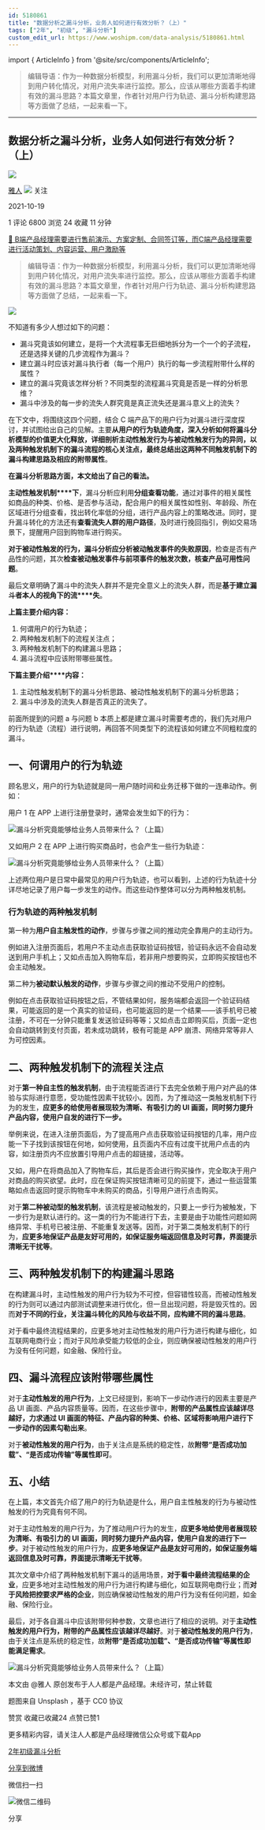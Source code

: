 ```yaml
---
id: 5180861
title: "数据分析之漏斗分析，业务人如何进行有效分析？（上）"
tags: ["2年", "初级", "漏斗分析"]
custom_edit_url: https://www.woshipm.com/data-analysis/5180861.html
---
```

import { ArticleInfo } from '@site/src/components/ArticleInfo';

<ArticleInfo
    author="雅人"
    authorLink="https://www.woshipm.com/u/690009"
    published="2021-10-19"
    views={6800}
    comments={1}
    collects={24}
/>

> 编辑导语：作为一种数据分析模型，利用漏斗分析，我们可以更加清晰地得到用户转化情况，对用户流失率进行监控。那么，应该从哪些方面着手构建有效的漏斗思路？本篇文章里，作者针对用户行为轨迹、漏斗分析构建思路等方面做了总结，一起来看一下。

---

## 数据分析之漏斗分析，业务人如何进行有效分析？（上）

[![](https://image.woshipm.com/wp-files/2018/07/VQAfTUtCsGNLBOhcvIVH.jpeg!/both/72x72)](https://www.woshipm.com/u/690009)

[雅人](https://www.woshipm.com/u/690009) ![](https://static.woshipm.com/tag/1101_1@2x.png) 关注

2021-10-19

1 评论 6800 浏览 24 收藏 11 分钟

[🔗 B端产品经理需要进行售前演示、方案定制、合同签订等，而C端产品经理需要进行活动策划、内容运营、用户激励等](https://ke.qidianla.com/courses/bcpm)

> 编辑导语：作为一种数据分析模型，利用漏斗分析，我们可以更加清晰地得到用户转化情况，对用户流失率进行监控。那么，应该从哪些方面着手构建有效的漏斗思路？本篇文章里，作者针对用户行为轨迹、漏斗分析构建思路等方面做了总结，一起来看一下。

![](https://image.woshipm.com/wp-files/2021/10/DqPFf0CivWLZtcIxCv0Z.jpg)

不知道有多少人想过如下的问题：

*   漏斗究竟该如何建立，是将一个大流程事无巨细地拆分为一个一个的子流程，还是选择关键的几步流程作为漏斗？
*   建立漏斗时应该对漏斗执行者（每一个用户）执行的每一步流程附带什么样的属性？
*   建立的漏斗究竟该怎样分析？不同类型的流程漏斗究竟是否是一样的分析思维？
*   漏斗中涉及的每一步的流失人群究竟是真正流失还是漏斗意义上的流失？

在下文中，将围绕这四个问题，结合 C 端产品下的用户行为对漏斗进行深度探讨，并试图给出自己的见解。主要**从用户的行为轨迹角度，深入分析如何将漏斗分析模型的价值更大化释放，详细剖析主动性触发行为与被动性触发行为的异同，以及两种触发机制下的漏斗流程的核心关注点，最终总结出这两种不同触发机制下的漏斗构建思路及相应的附带属性**。

**在漏斗分析思路方面，本文给出了自己的看法。**

**主动性触发机制****下**，漏斗分析应利用**分组查看功能**，通过对事件的相关属性如商品的种类、价格、是否参与活动，配合用户的相关属性如性别、年龄段、所在区域进行分组查看，找出转化率低的分组，进行产品内容上的策略改进。同时，提升漏斗转化的方法还有**查看流失人群的用户路径**，及时进行挽回指引，例如交易场景下，提醒用户回到购物车进行购买。

**对于被动性触发的行为，**漏斗分析应**分析被动触发事件的失败原因**，检查是否有产品性的问题，其次**检查被动触发事件与前项事件的触发次数，核查产品可用性问题**。

最后文章明确了漏斗中的流失人群并不是完全意义上的流失人群，而是**基于建立漏斗者本人的视角下的流****失**。

**上篇主要介绍内容：**

1.  何谓用户的行为轨迹；
2.  两种触发机制下的流程关注点；
3.  两种触发机制下的构建漏斗思路；
4.  漏斗流程中应该附带哪些属性。

**下篇主要介绍****内容：**

1.  主动性触发机制下的漏斗分析思路、被动性触发机制下的漏斗分析思路；
2.  漏斗中涉及的流失人群是否真正的流失了。

前面所提到的问题 a 与问题 b 本质上都是建立漏斗时需要考虑的，我们先对用户的行为轨迹（流程）进行说明，再回答不同类型下的流程该如何建立不同粗粒度的漏斗。

## 一、何谓用户的行为轨迹

顾名思义，用户的行为轨迹就是同一用户随时间和业务迁移下做的一连串动作。例如：

用户 1 在 APP 上进行注册登录时，通常会发生如下的行为：

![漏斗分析究竟能够给业务人员带来什么？（上篇）](https://image.woshipm.com/wp-files/2021/10/M3VAky1WXOYsqvOM4kim.png)

又如用户 2 在 APP 上进行购买商品时，也会产生一些行为轨迹：

![漏斗分析究竟能够给业务人员带来什么？（上篇）](https://image.woshipm.com/wp-files/2021/10/UoQwHAE0ERefpkeV7Izm.png)

上述两位用户是日常中最常见的用户行为轨迹，也可以看到，上述的行为轨迹十分详尽地记录了用户每一步发生的动作。而这些动作整体可以分为两种触发机制。

### 行为轨迹的两种触发机制

第一种为**用户自主触发性的动作**，步骤与步骤之间的推动完全靠用户的主动行为。

例如进入注册页面后，若用户不主动点击获取验证码按钮，验证码永远不会自动发送到用户手机上；又如点击加入购物车后，若非用户想要购买，立即购买按钮也不会主动触发。

第二种为**被动默认触发的动作**，步骤与步骤之间的推动不受用户的控制。

例如在点击获取验证码按钮之后，不管结果如何，服务端都会返回一个验证码结果，可能返回的是一个真实的验证码，也可能返回的是一个结果——该手机号已被注册，不可在一分钟只能重复发送验证码等等；又如点击立即购买后，页面一定也会自动跳转到支付页面，若未成功跳转，极有可能是 APP 崩溃、网络异常等非人为可控因素。

## 二、两种触发机制下的流程关注点

对于**第一种自主性的触发机制**，由于流程能否进行下去完全依赖于用户对产品的体验与实际进行意愿，受功能性因素干扰较小。因而，为了推动这一类触发机制下行为的发生，**应更多的给使用者展现较为清晰、有吸引力的 UI 画面，同时努力提升产品内容，使用户自发的进行下一步。**

举例来说，在进入注册页面后，为了提高用户点击获取验证码按钮的几率，用户应能一下子找到该按钮在何地，如何使用，且页面内不应有过度干扰用户点击的内容，如注册页内不应放置引导用户点击的超链接，活动等。

又如，用户在将商品加入了购物车后，其后是否会进行购买操作，完全取决于用户对商品的购买欲望。此时，应在保证购买按钮清晰可见的前提下，通过一些运营策略如点击返回时提示购物车中未购买的商品，引导用户进行点击购买。

对于**第二种被动型的触发机制**，该流程是被动触发的，只要上一步行为被触发，下一步行为是默认进行的。这一类的行为不能进行下去，主要是由于功能性问题如网络异常、手机号已被注册、不能重复发送等。因而，对于第二类触发机制下的行为，**应更多地保证产品是友好可用的，如保证服务端返回信息及时可靠，界面提示清晰无干扰等**。

## 三、两种触发机制下的构建漏斗思路

在构建漏斗时，主动性触发的用户行为较为不可控，但容错性较高，而被动性触发的行为则可以通过内部测试调整来进行优化，但一旦出现问题，将是毁灭性的。因而**对于不同的行业，关注漏斗转化的风险与收益不同，应构建不同的漏斗思路**。

对于看中最终流程结果的，应更多地对主动性触发的用户行为进行构建与细化，如互联网电商行业；而对于风险承受能力较低的企业，则应确保被动性触发的用户行为没有任何问题，如金融、保险行业。

## 四、漏斗流程应该附带哪些属性

对于**主动性触发的用户行为**，上文已经提到，影响下一步动作进行的因素主要是产品 UI 画面、产品内容质量等。因而，在这些步骤中，**附带的产品属性应该越详尽越好，力求通过 UI 画面的特征、产品内容的种类、价格、区域将影响用户进行下一步动作的因素勾勒出来**。

对于**被动性触发的用户行为**，由于关注点是系统的稳定性，故**附带“是否成功加载”、“是否成功传输”等属性即可**。

## 五、小结

在上篇，本文首先介绍了用户的行为轨迹是什么，用户自主性触发的行为与被动性触发的行为究竟有何不同。

对于主动性触发的用户行为，为了推动用户行为的发生，**应更多地给使用者展现较为清晰、有吸引力的 UI 画面，同时努力提升产品内容，使用户自发的进行下一步**。对于被动性触发的用户行为，**应更多地保证产品是友好可用的，如保证服务端返回信息及时可靠，界面提示清晰无干扰等**。

其次文章中介绍了两种触发机制下漏斗的适用场景，**对于看中最终流程结果的企业**，应更多地对主动性触发的用户行为进行构建与细化，如互联网电商行业；而**对于风险把控要求严格的企业**，则应确保被动性触发的用户行为没有任何问题，如金融、保险行业。

最后，对于各自漏斗中应该附带何种参数，文章也进行了相应的说明。对于**主动性触发的用户行为，附带的产品属性应该越详尽越好**。对于**被动性触发的用户行为**，由于关注点是系统的稳定性，故**附带“是否成功加载”、“是否成功传输”等属性即能满足需求**。

![漏斗分析究竟能够给业务人员带来什么？（上篇）](https://image.woshipm.com/wp-files/2021/10/y5MoXYRkq09QtN1tR4io.jpg)

本文由 @雅人 原创发布于人人都是产品经理。未经许可，禁止转载

题图来自 Unsplash ，基于 CC0 协议

赞赏 收藏已收藏24 点赞已赞1

更多精彩内容，请关注人人都是产品经理微信公众号或下载App

[2年](https://www.woshipm.com/tag/2%e5%b9%b4)[初级](https://www.woshipm.com/tag/%e5%88%9d%e7%ba%a7)[漏斗分析](https://www.woshipm.com/tag/%e6%bc%8f%e6%96%97%e5%88%86%e6%9e%90)

[分享到微博](https://service.weibo.com/share/share.php?appkey=2775287854&title=数据分析之漏斗分析，业务人如何进行有效分析？（上）&url=https://www.woshipm.com/data-analysis/5180861.html&pic=https://image.woshipm.com/wp-files/2021/10/DqPFf0CivWLZtcIxCv0Z.jpg)

微信扫一扫

![微信二维码](https://api.pwmqr.com/qrcode/create/?url=https://www.woshipm.com/data-analysis/5180861.html)

分享